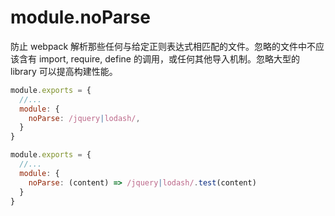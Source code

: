 # module.noParse

防止 webpack 解析那些任何与给定正则表达式相匹配的文件。忽略的文件中不应该含有 import, require, define 的调用，或任何其他导入机制。忽略大型的 library 可以提高构建性能。

```js
module.exports = {
  //...
  module: {
    noParse: /jquery|lodash/,
  }
}
```
```js
module.exports = {
  //...
  module: {
    noParse: (content) => /jquery|lodash/.test(content)
  }
}
```